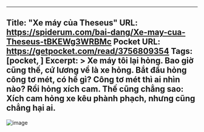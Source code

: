 
---
Title: "Xe máy của Theseus"
URL: https://spiderum.com/bai-dang/Xe-may-cua-Theseus-tBKEWg3WRBMc
Pocket URL: https://getpocket.com/read/3756809354
Tags: [pocket, ]
Excerpt: >
    Xe máy tôi lại hỏng. Bao giờ cũng thế, cứ lương về là xe hỏng. Bắt đầu hỏng công tơ mét, có hề gì? Công tơ mét thì ai nhìn nào? Rồi hỏng xích cam. Thế cũng chẳng sao: Xích cam hỏng xe kêu phành phạch, nhưng cũng chẳng hại ai.
---

![image](https://images.spiderum.com/sp-images/99fab26031ec11ed97dd9d4ac67b31e7.png)
